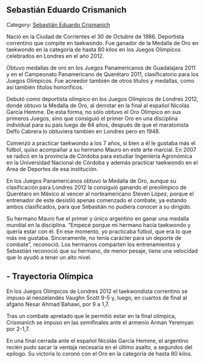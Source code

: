 ## Sebastián Eduardo Crismanich

Category: [Sebastián Eduardo Crismanich](http://descubrircorrientes.com.ar/2012/index.php/3241-deportes/juegos-olimpicos/podio-correntino-en-las-olimpiadas/sebastian-eduardo-crismanich)

Nació en la Ciudad de Corrientes el 30 de Octubre de 1986. Deportista correntino que compite en taekwondo. Fue ganador de la Medalla de Oro en taekwondo en la categoría de hasta 80 kilos en los Juegos Olímpicos celebrados en Londres en el año 2012.

Obtuvo medallas de oro en los Juegos Panamericanos de Guadalajara 2011 y en el Campeonato Panamericano de Querétaro 2011, clasificatorio para los Juegos Olímpicos. Fue acreedor también de otros títulos y medallas, como así también títulos honoríficos.

Debutó como deportista olímpico en los Juegos Olímpicos de Londres 2012, donde obtuvo la Medalla de Oro, al derrotar en la final al español Nicolás García Hemme. De esta forma, no sólo obtuvo el Oro Olímpico en sus primeros Juegos, sino que consiguió el primer Oro en una disciplina individual para su país luego de 64 años, después de que el maratonista Delfo Cabrera lo obtuviera también en Londres pero en 1948.

Comenzó a practicar taekwondo a los 7 años, si bien a él le gustaba más el fútbol, quiso acompañar a su hermano Mauro en este arte marcial. En 2007 se radicó en la provincia de Córdoba para estudiar Ingeniería Agronómica en la Universidad Nacional de Córdoba y además practicar taekwondo en el Area de Deportes de esa institución.

En los Juegos Panamericanos obtuvo la Medalla de Oro, aunque su clasificación para Londres 2012 la consiguió ganando el preolímpico de Querétaro en México al vencer al norteamericano Steven López, porque el entrenador de este desistió apenas comenzado el combate, ya estando ambos clasificados, para que Sebastián no pudiera conocer a su dirigido.

Su hermano Mauro fue el primer y único argentino en ganar una medalla mundial en la disciplina. “Empecé porque mi hermano hacía taekwondo y quería estar con él. En ese momento, yo practicaba fútbol, que era lo que más me gustaba. Sinceramente, no tenía carácter para un deporte de combate”, reconoció. Los hermanos comparten los entrenamientos y Sebastián reconoció que su hermano, de menor pesaje, tiene una velocidad que lo ayudó a tener un alto nivel.

## **\- Trayectoria Olímpica**

En los Juegos Olímpicos de Londres 2012 el taekwondista correntino se impuso al neozelandés Vaughn Scott 9-5 y, luego, en cuartos de final al afgano Nesar Ahmad Bahawi, por 9 a 1,7.

Tras un combate apretado que le permitió estar en la final olímpica, Crismanich se impuso en las semifinales ante el armenio Arman Yeremyan por 2-1,7.

En una final cerrada ante el español Nicolás García Hemme, el argentino recién pudo sacar la ventaja necesaria en el último asalto, a segundos del epílogo. Su victoria lo coronó con el Oro en la categoría de hasta 80 kilos.